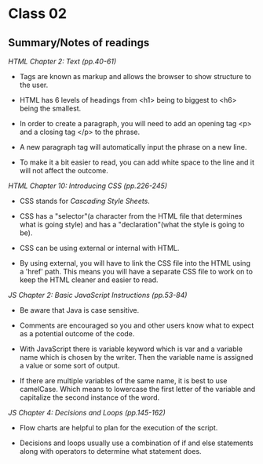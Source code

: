 
# Class 02

## Summary/Notes of readings 

*HTML Chapter 2: Text (pp.40-61)*

- Tags are known as markup and allows the browser to show structure to the user.

- HTML has 6 levels of headings from <h1\> being to biggest to <h6\> being the smallest. 

- In order to create a paragraph, you will need to add an opening tag <p\> and a closing tag </p\> to the phrase.

- A new paragraph tag will automatically input the phrase on a new line.

- To make it a bit easier to read, you can add white space to the line and it will not affect the outcome. 

*HTML Chapter 10: Introducing CSS (pp.226-245)*

- CSS stands for *Cascading Style Sheets*.

- CSS has a "selector"(a character from the HTML file that determines what is going style) and has a "declaration"(what the style is going to be).

- CSS can be using external or internal with HTML.

- By using external, you will have to link the CSS file into the HTML using a 'href' path. This means you will have a separate CSS file to work on to keep the HTML cleaner and easier to read.

*JS Chapter 2: Basic JavaScript Instructions (pp.53-84)*

- Be aware that Java is case sensitive.

- Comments are encouraged so you and other users know what to expect as a potential outcome of the code.

- With JavaScript there is variable keyword which is var and a variable name which is chosen by the writer. Then the variable name is assigned a value or some sort of output. 

- If there are multiple variables of the same name, it is best to use camelCase. Which means to lowercase the first letter of the variable and capitalize the second instance of the word.

*JS Chapter 4: Decisions and Loops (pp.145-162)*

- Flow charts are helpful to plan for the execution of the script.

- Decisions and loops usually use a combination of if and else statements along with operators to determine what statement does. 
